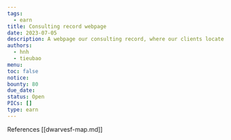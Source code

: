 ```yaml
---
tags:
  - earn
title: Consulting record webpage
date: 2023-07-05
description: A webpage our consulting record, where our clients locate
authors:
  - hnh
  - tieubao
menu:
toc: false
notice:
bounty: 80
due_date:
status: Open
PICs: []
type: earn
---
```


References [[dwarvesf-map.md]]
